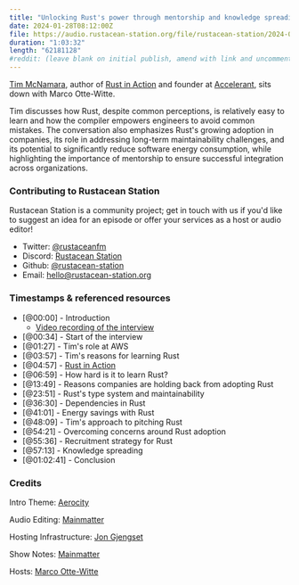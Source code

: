 ```yaml
---
title: "Unlocking Rust's power through mentorship and knowledge spreading, with Tim McNamara"
date: 2024-01-28T08:12:00Z
file: https://audio.rustacean-station.org/file/rustacean-station/2024-01-28-tim-mcnamara.mp3
duration: "1:03:32"
length: "62181128"
#reddit: (leave blank on initial publish, amend with link and uncomment this line after Reddit thread has been posted)
---
```


[Tim McNamara](https://tim.mcnamara.nz/), author of [Rust in Action](https://www.manning.com/books/rust-in-action) 
and founder at [Accelerant](https://accelerant.dev), sits down with Marco Otte-Witte.

Tim discusses how Rust, despite common perceptions, is relatively easy to learn and how the compiler empowers engineers 
to avoid common mistakes. The conversation also emphasizes Rust's growing adoption in companies, 
its role in addressing long-term maintainability challenges, and its potential to significantly reduce software 
energy consumption, while highlighting the importance of mentorship to ensure successful integration across organizations.

### Contributing to Rustacean Station

Rustacean Station is a community project; get in touch with us if you'd like to suggest an idea for an episode or offer your services as a host or audio editor!

 - Twitter: [@rustaceanfm](https://twitter.com/rustaceanfm)
 - Discord: [Rustacean Station](https://discord.gg/cHc3Gyc)
 - Github: [@rustacean-station](https://github.com/rustacean-station/)
 - Email: [hello@rustacean-station.org](mailto:hello@rustacean-station.org)

### Timestamps & referenced resources

- [@00:00] - Introduction
  - [Video recording of the interview](https://mainmatter.com/blog/2023/11/02/unlocking-rusts-power-through-mentorship-and-knowledge-spreading/)
- [@00:34] - Start of the interview
- [@01:27] - Tim's role at AWS
- [@03:57] - Tim's reasons for learning Rust
- [@04:57] - [Rust in Action](https://www.manning.com/books/rust-in-action)
- [@06:59] - How hard is it to learn Rust?
- [@13:49] - Reasons companies are holding back from adopting Rust
- [@23:51] - Rust's type system and maintainability
- [@36:30] - Dependencies in Rust
- [@41:01] - Energy savings with Rust
- [@48:09] - Tim's approach to pitching Rust
- [@54:21] - Overcoming concerns around Rust adoption
- [@55:36] - Recruitment strategy for Rust
- [@57:13] - Knowledge spreading
- [@01:02:41] - Conclusion

### Credits

Intro Theme: [Aerocity](https://twitter.com/AerocityMusic)

Audio Editing: [Mainmatter](https://mainmatter.com/rust-consulting/)

Hosting Infrastructure: [Jon Gjengset](https://twitter.com/jonhoo/)

Show Notes: [Mainmatter](https://mainmatter.com/rust-consulting/)

Hosts: [Marco Otte-Witte](https://twitter.com/marcoow)
